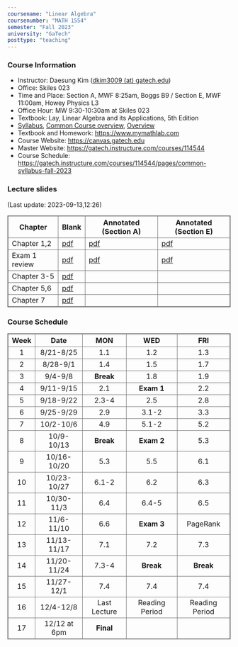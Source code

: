 ```yaml
---
coursename: "Linear Algebra"
coursenumber: "MATH 1554"
semester: "Fall 2023"
university: "GaTech"
posttype: "teaching"
---
```


### Course Information
- Instructor: Daesung Kim ([dkim3009 (at) gatech.edu](mailto:dkim3009@gatech.edu))
- Office: Skiles 023
- Time and Place: Section A, MWF 8:25am, Boggs B9 / Section E, MWF 11:00am, Howey Physics L3 
- Office Hour: MW 9:30-10:30am at Skiles 023 
- Textbook: Lay, Linear Algebra and its Applications, 5th Edition
- [Syllabus](https://gatech.instructure.com/courses/114544/pages/common-syllabus-fall-2023), [Common Course overview](https://sbarone7.math.gatech.edu/ma1554_course_overview.pdf), [Overview](m1554-overview.pdf)
- Textbook and Homework: https://www.mymathlab.com 
- Course Website: https://canvas.gatech.edu
- Master Website: https://gatech.instructure.com/courses/114544
- Course Schedule: https://gatech.instructure.com/courses/114544/pages/common-syllabus-fall-2023

### Lecture slides
(Last update: 2023-09-13,12:26)

| Chapter       | Blank                                                               | Annotated (Section A)          | Annotated (Section E)          |
| -             | -                                                                   | -                              | -                              |
| Chapter 1,2   | [pdf](https://sbarone7.math.gatech.edu/Chapters_1_and_2.pdf)        | [pdf](m1554-chap12-A.pdf)      | [pdf](m1554-chap12-E.pdf)      |
| Exam 1 review | [pdf](m1554-exam1review.pdf)                                        | [pdf](m1554-exam1review-A.pdf) | [pdf](m1554-exam1review-E.pdf) |
| Chapter 3-5   | [pdf](https://sbarone7.math.gatech.edu/Chapters_3_thru_5.pdf)       |                                |                                |
| Chapter 5,6   | [pdf](https://sbarone7.math.gatech.edu/Chapters_5_and_6.pdf)        |                                |                                |
| Chapter 7     | [pdf](https://sbarone7.math.gatech.edu/Chapters_PageRank_and_7.pdf) |                                |                                |

### Course Schedule
| Week  | Date         | MON          | WED            | FRI            |
| :---: | :---:        | :---:        | :---:          | :---:          |
| 1     | 8/21-8/25    | 1.1          | 1.2            | 1.3            |
| 2     | 8/28-9/1     | 1.4          | 1.5            | 1.7            |
| 3     | 9/4-9/8      | **Break**    | 1.8            | 1.9            |
| 4     | 9/11-9/15    | 2.1          | **Exam 1**     | 2.2            |
| 5     | 9/18-9/22    | 2.3-4        | 2.5            | 2.8            |
| 6     | 9/25-9/29    | 2.9          | 3.1-2          | 3.3            |
| 7     | 10/2-10/6    | 4.9          | 5.1-2          | 5.2            |
| 8     | 10/9-10/13   | **Break**    | **Exam 2**     | 5.3            |
| 9     | 10/16-10/20  | 5.3          | 5.5            | 6.1            |
| 10    | 10/23-10/27  | 6.1-2        | 6.2            | 6.3            |
| 11    | 10/30-11/3   | 6.4          | 6.4-5          | 6.5            |
| 12    | 11/6-11/10   | 6.6          | **Exam 3**     | PageRank       |
| 13    | 11/13-11/17  | 7.1          | 7.2            | 7.3            |
| 14    | 11/20-11/24  | 7.3-4        | **Break**      | **Break**      |
| 15    | 11/27-12/1   | 7.4          | 7.4            | 7.4            |
| 16    | 12/4-12/8    | Last Lecture | Reading Period | Reading Period |
| 17    | 12/12 at 6pm | **Final**    |                |                |


<style>
table, th, td {
  border: 1px solid #777;
  border-collapse: collapse;
}
</style>

